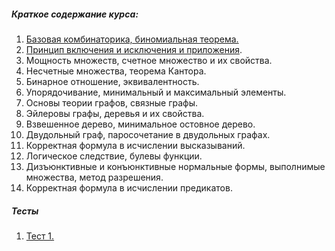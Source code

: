 ##### Краткое содержание курса:

1. [Базовая комбинаторика, биномиальная теорема.](./topics/1_basic_combinatorics_binomial_theorem/1_basic_combinatorics_binomial_theorem_pdf.pdf)
2. [Принцип включения и исключения и приложения](./topics/2_inclusion_and_eclusion_principle_and_applications/2_inclusion_and_eclusion_principle_and_applications_pdf.pdf).
3. Мощность множеств, счетное множество и их свойства.
4. Несчетные множества, теорема Кантора.
5. Бинарное отношение, эквивалентность.
6. Упорядочивание, минимальный и максимальный элементы.
7. Основы теории графов, связные графы.
8. Эйлеровы графы, деревья и их свойства.
9. Взвешенное дерево, минимальное остовное дерево.
10. Двудольный граф, паросочетание в двудольных графах.
11. Корректная формула в исчислении высказываний.
12. Логическое следствие, булевы функции.
13. Дизъюнктивные и конъюнктивные нормальные формы, выполнимые множества, метод разрешения.
14. Корректная формула в исчислении предикатов.

##### Тесты
1. [Тест 1.](./topics/1_test/1_test.pdf)